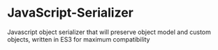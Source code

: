 # JavaScript-Serializer
Javascript object serializer that will preserve object model and custom objects, written in ES3 for maximum compatibility
